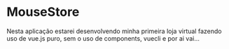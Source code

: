# MouseStore
 Nesta aplicação estarei desenvolvendo minha primeira loja virtual fazendo uso de vue.js puro, sem o uso de components, vuecli e por ai vai... 
